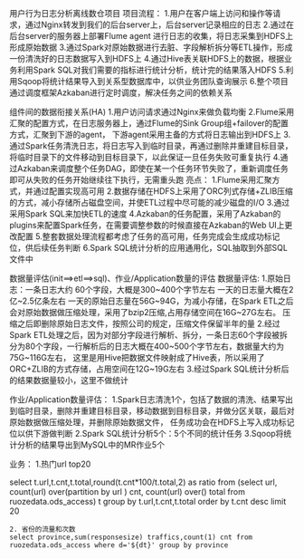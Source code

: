 用户行为日志分析离线数仓项目
项目流程：
    1.用户在客户端上访问和操作等请求，通过Nginx转发到我们的后台server上，后台server记录相应的日志
    2.通过在后台server的服务器上部署Flume agent 进行日志的收集，将日志采集到HDFS上形成原始数据
    3.通过Spark对原始数据进行去脏、字段解析拆分等ETL操作，形成一份清洗好的日志数据写入到HDFS上
    4.通过Hive表关联HDFS上的数据，根据业务利用Spark SQL对我们需要的指标进行统计分析，统计完的结果落入HDFS
    5.利用Sqoop将统计结果导入到关系型数据库中，以供业务团队查询展示
    6.整个项目通过调度框架Azkaban进行定时调度，解决任务之间的依赖关系

组件间的数据衔接关系(HA) 
    1.用户访问请求通过Nginx来做负载均衡
    2.Flume采用汇聚的配置方式，在日志服务器上，通过Flume的Sink Group组+failover的配置方式，汇聚到下游的agent，
    下游agent采用主备的方式将日志输出到HDFS上
    3.通过Spark任务清洗日志，将日志写入到临时目录，再通过删除并重建目标目录，将临时目录下的文件移动到目标目录下，以此保证一旦任务失败可重复执行
    4.通过Azkaban来调度整个任务DAG，即使在某一个任务环节失败了，重新调度任务即可从失败的任务开始继续往下执行，无需重头跑
亮点：
    1.Flume采用汇聚方式，并通过配置实现高可用
    2.数据存储在HDFS上采用了ORC列式存储+ZLIB压缩的方式，减小存储所占磁盘空间，并使ETL过程中尽可能的减少磁盘的I/O
    3.通过采用Spark SQL来加快ETL的速度
    4.Azkaban的任务配置，采用了Azkaban的plugins来配置Spark任务，在需要调整参数的时候直接在Azkaban的Web UI上更改配置
    5.整套数据处理流程都考虑了任务的高可用，任务完成会生成成功标记位，供后续任务判断
    6.Spark SQL统计分析的应用通用化，SQL抽取到外部SQL文件中
   
数据量评估(init==>etl==>sql)、作业/Application数量的评估
数据量评估:
    1.原始日志：一条日志大约 60个字段，大概是300~400个字节左右 一天的日志量大概在2亿~2.5亿条左右
    一天的原始日志量在56G~94G，为减小存储，在Spark ETL之后会对原始数据做压缩处理，采用了bzip2压缩,占用存储空间在16G~27G左右。
    压缩之后即删除原始日志文件，按照公司的规定，压缩文件保留半年的量
    2.经过Spark ETL处理之后，因为对部分字段进行解析、拆分，一条日志60个字段被拆分为80个字段，一行解析后的日志大概在400~500个字节左右，数据量大约为75G~116G左右，
    这里是用Hive把数据文件映射成了Hive表，所以采用了ORC+ZLIB的方式存储，占用空间在12G~19G左右
    3.经过Spark SQL统计分析后的结果数据量较小，这里不做统计
    
作业/Application数量评估：
    1.Spark日志清洗1个，包括了数据的清洗、结果写出到临时目录，删除并重建目标目录，移动数据到目标目录，并做分区关联，最后对原始数据做压缩处理，并删除原始数据文件，
    任务成功会在HDFS上写入成功标记位以供下游做判断
    2.Spark SQL统计分析5个：5个不同的统计任务
    3.Sqoop将统计分析的结果导出到MySQL中的MR作业5个

业务：
    1.热门url top20
    
select t.url,t.cnt,t.total,round(t.cnt*100/t.total,2) as ratio from (select 
url,
count(url) over(partition by url ) cnt,
count(url) over() total 
from ruozedata.ods_access) t 
group by t.url,t.cnt,t.total order by t.cnt desc limit 20
    
    2. 省份的流量和次数
    select province,sum(responsesize) traffics,count(1) cnt from ruozedata.ods_access where d='${dt}' group by province
